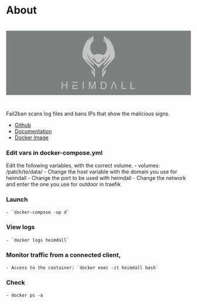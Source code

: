 # About

#

<p align="center">
    <a href="https://heimdall.site/">
        <img src="https://github.com/JuanRodenas/Docker-container-selfhosted/blob/main/Heimdall/heimdall.png" alt="heimdall">
    </a>
    <br>
</p>
<!-- markdownlint-enable MD033 -->

#

Fail2ban scans log files and bans IPs that show the malicious signs.

* [Github](https://github.com/linuxserver/Heimdall)
* [Documentation](https://heimdall.site/)
* [Docker Image](https://hub.docker.com/r/linuxserver/heimdall/)

### Edit vars in docker-compose.yml
Edit the following variables, with the correct volume.
	- volumes: /patch/to/data/
	- Change the host variable with the domain you use for heimdall
	- Change the port to be used with heimdall
	- Change the network and enter the one you use for outdoor in traefik

### Launch
	- `docker-compose -up d`

### View logs
	- `docker logs heimdall`

### Monitor traffic from a connected client,
	- Access to the container: `docker exec -it heimdall bash`

### Check
	- docker ps -a